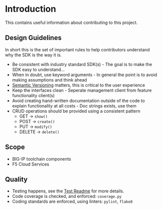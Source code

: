 # Introduction

This contains useful information about contributing to this project.

## Design Guidelines

In short this is the set of important rules to help contributors understand why the SDK is the way it is.

- Be consistent with industry standard SDK(s) - The goal is to make the SDK easy to understand...
- When in doubt, use keyword arguments - In general the point is to avoid making assumptions and think ahead
- [Semantic Versioning](https://semver.org) matters, this is critical to the user experience
- Keep the interfaces clean - Seperate management client from feature functionality client(s)
- Avoid creating hand-written documentation outside of the code to explain functionality at all costs - Doc strings exists, use them
- CRUD operations should be provided using a consistent pattern
   - GET -> `show()`
   - POST -> `create()`
   - PUT -> `modify()`
   - DELETE -> `delete()`

## Scope

- BIG-IP toolchain components
- F5 Cloud Services

## Quality

- Testing happens, see the [Test Readme](../tests/README.md) for more details.
- Code coverage is checked, and enforced: `coverage.py`
- Coding standards are enforced, using linters: `pylint`, `flake8`
